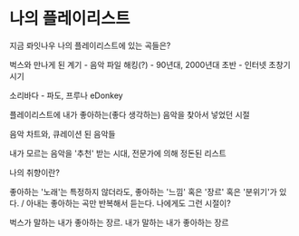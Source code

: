# 나의 플레이리스트

지금 롸잇나우 나의 플레이리스트에 있는 곡들은?

벅스와 만나게 된 계기 - 음악 파일 해킹(?) - 90년대, 2000년대 초반 - 인터넷 초창기 시기

소리바다 - 파도, 프루나 eDonkey

플레이리스트에 내가 좋아하는(좋다 생각하는) 음악을 찾아서 넣었던 시절

음악 차트와, 큐레이션 된 음악들

내가 모르는 음악을 '추천' 받는 시대, 전문가에 의해 정돈된 리스트

나의 취향이란?

좋아하는 '노래'는 특정하지 않더라도, 좋아하는 '느낌' 혹은 '장르' 혹은 '분위기'가 있다. / 아내는 좋아하는 곡만 반복해서 듣는다. 나에게도 그런 시절이?

벅스가 말하는 내가 좋아하는 장르. 내가 말하는 내가 좋아하는 장르

